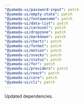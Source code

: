 ```yaml
---
"@yamada-ui/password-input": patch
"@yamada-ui/empty-state": patch
"@yamada-ui/fontawesome": patch
"@yamada-ui/data-list": patch
"@yamada-ui/carousel": patch
"@yamada-ui/dropzone": patch
"@yamada-ui/markdown": patch
"@yamada-ui/charts": patch
"@yamada-ui/format": patch
"@yamada-ui/motion": patch
"@yamada-ui/snacks": patch
"@yamada-ui/status": patch
"@yamada-ui/for": patch
"@yamada-ui/providers": patch
"@yamada-ui/react": patch
"@yamada-ui/core": patch
"@yamada-ui/cli": patch
---
```


Updated dependencies.
